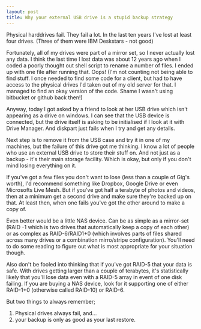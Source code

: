 ```yaml
---
layout: post
title: Why your external USB drive is a stupid backup strategy
---
```


Physical harddrives fail. They fail a lot. In the last ten years I've lost at least four drives. (Three of them were IBM Deskstars - not good)

Fortunately, all of my drives were part of a mirror set, so I never actually lost any data. I think the last time I lost data was about 12 years ago when I coded a poorly thought out shell script to rename a number of files. I ended up with one file after running that. Oops! (I'm not counting not being able to find stuff. I once needed to find some code for a client, but had to have access to the physical drives I'd taken out of my old server for that. I managed to find an okay version of the code. Shame I wasn't using bitbucket or github back then!)

Anyway, today I got asked by a friend to look at her USB drive which isn't appearing as a drive on windows. I can see that the USB device is connected, but the drive itself is asking to be initialised if I look at it with Drive Manager. And diskpart just fails when I try and get any details.

Next step is to remove it from the USB case and try it in one of my machines, but the failure of this drive got me thinking. I know a lot of people who use an external USB drive to store their stuff on. And not just as a backup - it's their main storage facility. Which is okay, but only if you don't mind losing everything on it.

If you've got a few files you don't want to lose (less than a couple of Gig's worth), I'd recommend something like Dropbox, Google Drive or even Microsofts Live Mesh. But if you've got half a terabyte of photos and videos, then at a minimum get a second drive and make sure they're backed up on that. At least then, when one fails you've got the other around to make a copy of.

Even better would be a little NAS device. Can be as simple as a mirror-set (RAID 
-1 which is two drives that automatically keep a copy of each other) or as complex as RAID-6/RAID1+0 (which involves parts of files shared across many drives or a combination mirro/stripe configuration). You'll need to do some reading to figure out what is most appropriate for your situation though.

Also don't be fooled into thinking that if you've got RAID-5 that your data is safe. With drives getting larger than a couple of terabytes, it's statistically likely that you'll lose data even with a RAID-5 array in event of one disk failing. If you are buying a NAS device, look for it supporting one of either RAID-1+0 (otherwise called RAID-10) or RAID-6.

But two things to always remember;
1. Physical drives always fail, and...
2. your backup is only as good as your last restore.